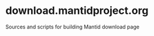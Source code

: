 download.mantidproject.org
==========================

Sources and scripts for building Mantid download page
